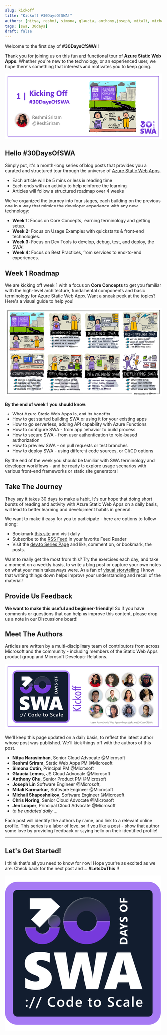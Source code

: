 ```yaml
---
slug: kickoff
title: "Kickoff #30DaysOfSWA!"
authors: [nitya, reshmi, simona, glaucia, anthony,joseph, mitali, michail]
tags: [swa, 30days]
draft: false
---
```


Welcome to the first day of **#30DaysOfSWA**!!

Thank you for joining us on this fun and functional tour of **Azure Static Web Apps**. Whether you're new to the technology, or an experienced user, we hope there's something that interests and motivates you to keep going.

![](../static/img/series/banner-kickoff.png)

## Hello #30DaysOfSWA

Simply put, it's a month-long series of blog posts that provides you a curated and structured tour through the universe of  [Azure Static Web Apps](https://docs.microsoft.com/en-us/azure/static-web-apps/overview?WT.mc_id=30daysofswa-61155-cxall). 

 * Each article will be 5 mins or less in reading time
 * Each ends with an activity to help reinforce the learning
 * Articles will follow a structured roadmap over 4 weeks

We've organized the journey into four stages, each building on the previous one in a way that mimics the developer experience with any new technology:
 * **Week 1:** Focus on Core Concepts, learning terminology and getting setup.
 * **Week 2:** Focus on Usage Examples with quickstarts & front-end technologies.
 * **Week 3:** Focus on Dev Tools to develop, debug, test, and deploy, the SWA!
 * **Week 4:** Focus on Best Practices, from services to end-to-end experiences.

## Week 1 Roadmap

We are kicking off week 1 with a focus on **Core Concepts** to get you familiar with the high-level architecture, fundamental components and basic terminology for Azure Static Web Apps. Want a sneak peek at the topics? Here's a visual guide to help you!

![Visual sketchnote of roadmap](../static/img/series/week1-roadmap.png)

**By the end of week 1 you should know**:
 * What Azure Static Web Apps is, and its benefits
 * How to get started building SWA or using it for your existing apps
 * How to go serverless, adding API capability with Azure Functions
 * How to configure SWA - from app behavior to build process
 * How to secure SWA - from user authentication to role-based authorization
 * How to preview SWA - on pull requests or test branches
 * How to deploy SWA - using different code sources, or CI/CD options

By the end of the week you should be familiar with SWA terminology and developer workflows - and be ready to explore usage scenarios with various front-end frameworks or static site generators!

## Take The Journey

They say it takes 30 days to make a habit. It's our hope that doing short bursts of reading and activity with Azure Static Web Apps on a daily basis, will lead to better learning and development habits in general.

We want to make it easy for you to participate - here are options to follow along:
 * Bookmark [this site](https://aka.ms/30DaysofSWA) and visit daily
 * Subscribe to the [RSS Feed](https://aka.ms/30DaysOfSWA/rss) in your favorite Feed Reader
 * Visit the [dev.to Series Page](https://dev.to/nitya/series/17901) and like, comment on, or bookmark, the posts.

Want to really get the most from this? Try the exercises each day, and take a moment on a weekly basis, to write a blog post or capture your own notes on what your main takeaways were. As a fan of [visual storytelling](https://twitter.com/sketchthedocs) I know that writing things down helps improve your understanding and recall of the material!

## Provide Us Feedback

**We want to make this useful and beginner-friendly!** So if you have comments or questions that can help us improve this content, please drop us a note in our [Discussions](https://github.com/orgs/staticwebdev/discussions/categories/-30daysofswa) board!


## Meet The Authors

Articles are written by a multi-disciplinary team of contributors from across Microsoft and the community - including members of the Static Web Apps product group and Microsoft Developer Relations. 

![Banner with people](../static/img/series/series-people.png)

We'll keep this page updated on a daily basis, to reflect the latest author whose post was published. We'll kick things off with the authors of this post.
 * **Nitya Narasimhan**, Senior Cloud Advocate @Microsoft
 * **Reshmi Sriram**, Static Web Apps PM @Microsoft
 * **Simona Cotin**, Principal PM @Microsoft 
 * **Glaucia Lemos**, JS Cloud Advocate @Microsoft
 * **Anthony Chu**, Senior Product PM @Microsoft
 * **Joseph Lin** Software Engineer @Microsoft, 
 * **Mitali Karmarkar**, Software Engineer @Microsoft
 * **Michail Shaposhnikov**, Software Engineer @Microsoft
 * **Chris Noring**, Senior Cloud Advocate @Microsoft
 * **Jen Looper**, Principal Cloud Advocate @Microsoft
 * _to be updated daily ..._

Each post will identify the authors by name, and link to a relevant online profile. This series is a labor of love, so if you like a post - show that author some love by providing feedback or saying hello on their identified profile!

---

## Let's Get Started!

I think that's all you need to know for now! Hope your're as excited as we are. Check back for the next post and ... **#LetsDoThis** !!

![](../static/img/logo.svg)